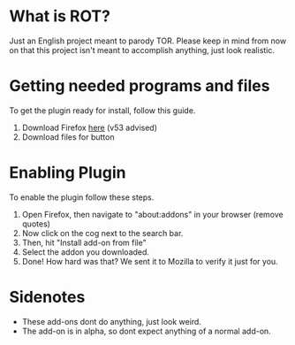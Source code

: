 # What is ROT?
Just an English project meant to parody TOR. Please keep in mind from now on that this project isn't meant to accomplish anything, just look realistic.

# Getting needed programs and files
To get the plugin ready for install, follow this guide.

1. Download Firefox <a href="https://www.mozilla.org/en-US/firefox/new/">here<a> (v53 advised)
2. Download files for button

# Enabling Plugin
To enable the plugin follow these steps.

1. Open Firefox, then navigate to "about:addons" in your browser (remove quotes)
2. Now click on the cog next to the search bar.
3. Then, hit "Install add-on from file"
4. Select the addon you downloaded.
5. Done! How hard was that? We sent it to Mozilla to verify it just for you.

# Sidenotes
- These add-ons dont do anything, just look weird.
- The add-on is in alpha, so dont expect anything of a normal add-on.
